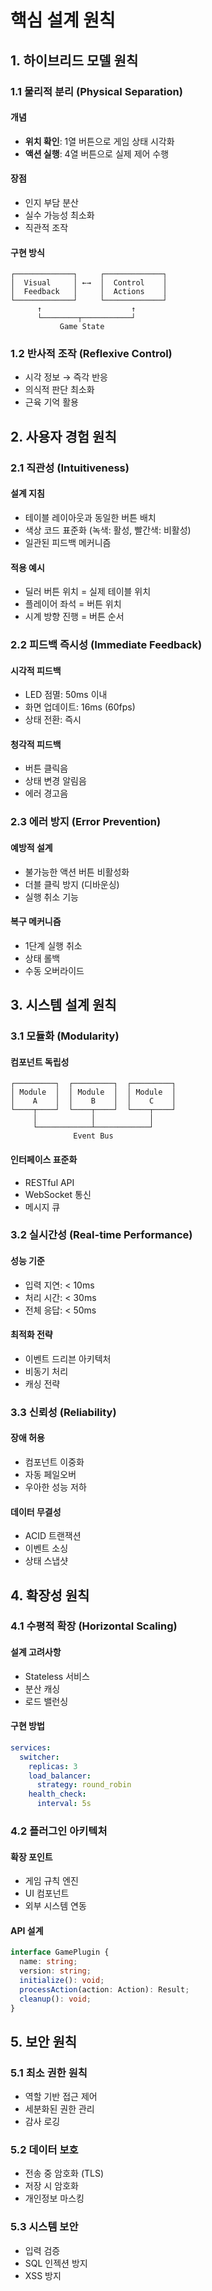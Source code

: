 # 핵심 설계 원칙

## 1. 하이브리드 모델 원칙

### 1.1 물리적 분리 (Physical Separation)
#### 개념
- **위치 확인**: 1열 버튼으로 게임 상태 시각화
- **액션 실행**: 4열 버튼으로 실제 제어 수행

#### 장점
- 인지 부담 분산
- 실수 가능성 최소화
- 직관적 조작

#### 구현 방식
```
┌─────────────┐     ┌─────────────┐
│  Visual     │ ←→  │  Control    │
│  Feedback   │     │  Actions    │
└─────────────┘     └─────────────┘
      ↑                    ↑
      └────────┬───────────┘
           Game State
```

### 1.2 반사적 조작 (Reflexive Control)
- 시각 정보 → 즉각 반응
- 의식적 판단 최소화
- 근육 기억 활용

## 2. 사용자 경험 원칙

### 2.1 직관성 (Intuitiveness)
#### 설계 지침
- 테이블 레이아웃과 동일한 버튼 배치
- 색상 코드 표준화 (녹색: 활성, 빨간색: 비활성)
- 일관된 피드백 메커니즘

#### 적용 예시
- 딜러 버튼 위치 = 실제 테이블 위치
- 플레이어 좌석 = 버튼 위치
- 시계 방향 진행 = 버튼 순서

### 2.2 피드백 즉시성 (Immediate Feedback)
#### 시각적 피드백
- LED 점멸: 50ms 이내
- 화면 업데이트: 16ms (60fps)
- 상태 전환: 즉시

#### 청각적 피드백
- 버튼 클릭음
- 상태 변경 알림음
- 에러 경고음

### 2.3 에러 방지 (Error Prevention)
#### 예방적 설계
- 불가능한 액션 버튼 비활성화
- 더블 클릭 방지 (디바운싱)
- 실행 취소 기능

#### 복구 메커니즘
- 1단계 실행 취소
- 상태 롤백
- 수동 오버라이드

## 3. 시스템 설계 원칙

### 3.1 모듈화 (Modularity)
#### 컴포넌트 독립성
```
┌─────────┐  ┌─────────┐  ┌─────────┐
│ Module  │  │ Module  │  │ Module  │
│    A    │  │    B    │  │    C    │
└────┬────┘  └────┬────┘  └────┬────┘
     │            │            │
     └────────────┴────────────┘
              Event Bus
```

#### 인터페이스 표준화
- RESTful API
- WebSocket 통신
- 메시지 큐

### 3.2 실시간성 (Real-time Performance)
#### 성능 기준
- 입력 지연: < 10ms
- 처리 시간: < 30ms
- 전체 응답: < 50ms

#### 최적화 전략
- 이벤트 드리븐 아키텍처
- 비동기 처리
- 캐싱 전략

### 3.3 신뢰성 (Reliability)
#### 장애 허용
- 컴포넌트 이중화
- 자동 페일오버
- 우아한 성능 저하

#### 데이터 무결성
- ACID 트랜잭션
- 이벤트 소싱
- 상태 스냅샷

## 4. 확장성 원칙

### 4.1 수평적 확장 (Horizontal Scaling)
#### 설계 고려사항
- Stateless 서비스
- 분산 캐싱
- 로드 밸런싱

#### 구현 방법
```yaml
services:
  switcher:
    replicas: 3
    load_balancer:
      strategy: round_robin
    health_check:
      interval: 5s
```

### 4.2 플러그인 아키텍처
#### 확장 포인트
- 게임 규칙 엔진
- UI 컴포넌트
- 외부 시스템 연동

#### API 설계
```typescript
interface GamePlugin {
  name: string;
  version: string;
  initialize(): void;
  processAction(action: Action): Result;
  cleanup(): void;
}
```

## 5. 보안 원칙

### 5.1 최소 권한 원칙
- 역할 기반 접근 제어
- 세분화된 권한 관리
- 감사 로깅

### 5.2 데이터 보호
- 전송 중 암호화 (TLS)
- 저장 시 암호화
- 개인정보 마스킹

### 5.3 시스템 보안
- 입력 검증
- SQL 인젝션 방지
- XSS 방지